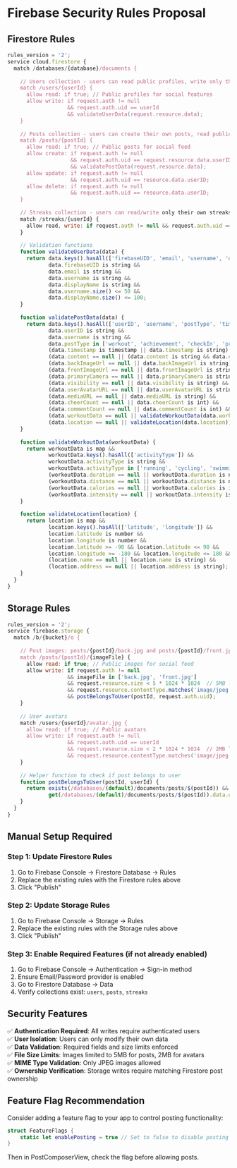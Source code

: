 # Firebase Security Rules Proposal

## Firestore Rules

```javascript
rules_version = '2';
service cloud.firestore {
  match /databases/{database}/documents {
    
    // Users collection - users can read public profiles, write only their own
    match /users/{userId} {
      allow read: if true; // Public profiles for social features
      allow write: if request.auth != null 
                   && request.auth.uid == userId
                   && validateUserData(request.resource.data);
    }
    
    // Posts collection - users can create their own posts, read public posts
    match /posts/{postId} {
      allow read: if true; // Public posts for social feed
      allow create: if request.auth != null 
                    && request.auth.uid == request.resource.data.userID
                    && validatePostData(request.resource.data);
      allow update: if request.auth != null 
                    && request.auth.uid == resource.data.userID;
      allow delete: if request.auth != null 
                    && request.auth.uid == resource.data.userID;
    }
    
    // Streaks collection - users can read/write only their own streaks
    match /streaks/{userId} {
      allow read, write: if request.auth != null && request.auth.uid == userId;
    }
    
    // Validation functions
    function validateUserData(data) {
      return data.keys().hasAll(['firebaseUID', 'email', 'username', 'displayName']) &&
             data.firebaseUID is string &&
             data.email is string &&
             data.username is string &&
             data.displayName is string &&
             data.username.size() <= 50 &&
             data.displayName.size() <= 100;
    }
    
    function validatePostData(data) {
      return data.keys().hasAll(['userID', 'username', 'postType', 'timestamp']) &&
             data.userID is string &&
             data.username is string &&
             data.postType in ['workout', 'achievement', 'checkIn', 'progress', 'motivation', 'challenge'] &&
             (data.timestamp is timestamp || data.timestamp is string) &&  // Allow both timestamp and string formats
             (data.content == null || (data.content is string && data.content.size() <= 280)) &&
             (data.backImageUrl == null || data.backImageUrl is string) &&
             (data.frontImageUrl == null || data.frontImageUrl is string) &&
             (data.primaryCamera == null || data.primaryCamera is string) &&
             (data.visibility == null || data.visibility is string) &&
             (data.userAvatarURL == null || data.userAvatarURL is string) &&
             (data.mediaURL == null || data.mediaURL is string) &&
             (data.cheerCount == null || data.cheerCount is int) &&
             (data.commentCount == null || data.commentCount is int) &&
             (data.workoutData == null || validateWorkoutData(data.workoutData)) &&
             (data.location == null || validateLocation(data.location));
    }
    
    function validateWorkoutData(workoutData) {
      return workoutData is map &&
             workoutData.keys().hasAll(['activityType']) &&
             workoutData.activityType is string &&
             workoutData.activityType in ['running', 'cycling', 'swimming', 'gym', 'yoga', 'hiking', 'walking', 'basketball', 'soccer', 'tennis', 'other'] &&
             (workoutData.duration == null || workoutData.duration is number) &&
             (workoutData.distance == null || workoutData.distance is number) &&
             (workoutData.calories == null || workoutData.calories is int) &&
             (workoutData.intensity == null || workoutData.intensity is int);
    }
    
    function validateLocation(location) {
      return location is map &&
             location.keys().hasAll(['latitude', 'longitude']) &&
             location.latitude is number &&
             location.longitude is number &&
             location.latitude >= -90 && location.latitude <= 90 &&
             location.longitude >= -180 && location.longitude <= 180 &&
             (location.name == null || location.name is string) &&
             (location.address == null || location.address is string);
    }
  }
}
```

## Storage Rules

```javascript
rules_version = '2';
service firebase.storage {
  match /b/{bucket}/o {
    
    // Post images: posts/{postId}/back.jpg and posts/{postId}/front.jpg
    match /posts/{postId}/{imageFile} {
      allow read: if true; // Public images for social feed
      allow write: if request.auth != null
                   && imageFile in ['back.jpg', 'front.jpg']
                   && request.resource.size < 5 * 1024 * 1024  // 5MB limit
                   && request.resource.contentType.matches('image/jpeg')
                   && postBelongsToUser(postId, request.auth.uid);
    }
    
    // User avatars
    match /users/{userId}/avatar.jpg {
      allow read: if true; // Public avatars
      allow write: if request.auth != null
                   && request.auth.uid == userId
                   && request.resource.size < 2 * 1024 * 1024  // 2MB limit
                   && request.resource.contentType.matches('image/jpeg');
    }
    
    // Helper function to check if post belongs to user
    function postBelongsToUser(postId, userId) {
      return exists(/databases/(default)/documents/posts/$(postId)) &&
             get(/databases/(default)/documents/posts/$(postId)).data.userID == userId;
    }
  }
}
```

## Manual Setup Required

### Step 1: Update Firestore Rules
1. Go to Firebase Console → Firestore Database → Rules
2. Replace the existing rules with the Firestore rules above
3. Click "Publish"

### Step 2: Update Storage Rules  
1. Go to Firebase Console → Storage → Rules
2. Replace the existing rules with the Storage rules above
3. Click "Publish"

### Step 3: Enable Required Features (if not already enabled)
1. Go to Firebase Console → Authentication → Sign-in method
2. Ensure Email/Password provider is enabled
3. Go to Firestore Database → Data
4. Verify collections exist: `users`, `posts`, `streaks`

## Security Features

✅ **Authentication Required**: All writes require authenticated users  
✅ **User Isolation**: Users can only modify their own data  
✅ **Data Validation**: Required fields and size limits enforced  
✅ **File Size Limits**: Images limited to 5MB for posts, 2MB for avatars  
✅ **MIME Type Validation**: Only JPEG images allowed  
✅ **Ownership Verification**: Storage writes require matching Firestore post ownership  

## Feature Flag Recommendation

Consider adding a feature flag to your app to control posting functionality:

```swift
struct FeatureFlags {
    static let enablePosting = true // Set to false to disable posting
}
```

Then in PostComposerView, check the flag before allowing posts.